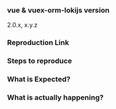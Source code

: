 <!--
Thank you for contributing! Please carefully read the following before opening your issue.

Got a question?
===============
The issue list of this repo is **exclusively** for bug reports and feature requests. For simple questions, please use the following resources:

- Read the docs: https://github.com/nsh-core/vuex-orm-lokijs/blob/develop/README.md
- Ask in the Gitter chat room: https://gitter.im/vuejs/vue
- Ask on the forums: http://forum.vuejs.org/
- Look for/ask questions on stack overflow: https://stackoverflow.com/questions/ask?tags=vuex-orm-lokijs

Reporting a bug?
================
- Try to search for your issue, it may have already been answered or even fixed in the `develop` branch.

- Check if the issue is reproducible with the latest stable version of Vue. If you are using a pre-release, please indicate the specific version you are using.

- It is recommended that you make a JSFiddle/JSBin/Codepen to demonstrate your issue. You could start with [this template](http://jsfiddle.net/5sH6A/) that already includes the latest version of Vue.

- For bugs that involves build setups, you can create a reproduction repository with steps in the README.

- If your issue is resolved but still open, don’t hesitate to close it. In case you found a solution by yourself, it could be helpful to explain how you fixed it.

Have a feature request?
=======================
Remove the template from below and provide thoughtful commentary *and code samples* on what this feature means for your product. What will it allow you to do that you can't do today? How will it make current work-arounds straightforward? What potential bugs and edge cases does it help to avoid? etc. Please keep it product-centric.
-->

<!-- BUG REPORT TEMPLATE -->
### vue & vuex-orm-lokijs version
2.0.x, x.y.z

### Reproduction Link
<!-- A minimal JSBin, JSFiddle, Codepen, or a GitHub reprository that can reproduce the bug. -->

### Steps to reproduce

### What is Expected?

### What is actually happening?
